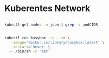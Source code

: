# Kuberentes Network

##

```sh
kubectl get nodes -o json | grep -i podCIDR
```

##

```sh
kubectl run busybox -it --rm \
  --image='docker.io/library/busybox:latest' \
  --restart='Never' \
  -- /bin/sh -c 'set'
```
